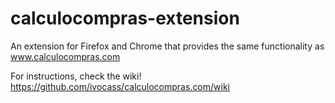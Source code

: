 # calculocompras-extension
An extension for Firefox and Chrome that provides the same functionality as www.calculocompras.com

For instructions, check the wiki!
https://github.com/ivocass/calculocompras.com/wiki
